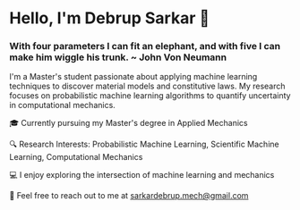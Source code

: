 # Hello, I'm Debrup Sarkar 👋

### With four parameters I can fit an elephant, and with five I can make him wiggle his trunk. ~ John Von Neumann

I'm a Master's student passionate about applying machine learning techniques to discover material models and constitutive laws. My research focuses on probabilistic machine learning algorithms to quantify uncertainty in computational mechanics.

🎓 Currently pursuing my Master's degree in Applied Mechanics

🔍 Research Interests: Probabilistic Machine Learning, Scientific Machine Learning, Computational Mechanics

💻 I enjoy exploring the intersection of machine learning and mechanics

📧 Feel free to reach out to me at sarkardebrup.mech@gmail.com
